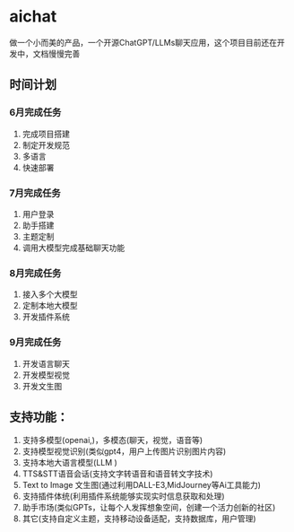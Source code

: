 # aichat
做一个小而美的产品，一个开源ChatGPT/LLMs聊天应用，这个项目目前还在开发中，文档慢慢完善

## 时间计划

### 6月完成任务

1. 完成项目搭建
2. 制定开发规范
4. 多语言
5. 快速部署


### 7月完成任务

1. 用户登录
2. 助手搭建
3. 主题定制
4. 调用大模型完成基础聊天功能

### 8月完成任务

1. 接入多个大模型
2. 定制本地大模型
3. 开发插件系统

### 9月完成任务

1. 开发语言聊天
2. 开发模型视觉
3. 开发文生图


## 支持功能：

1. 支持多模型(openai,)，多模态(聊天，视觉，语音等)
2. 支持模型视觉识别(类似gpt4，用户上传图片识别图片内容)
3. 支持本地大语言模型(LLM )
4. TTS&STT语音会话(支持文字转语音和语音转文字技术)
5. Text to Image 文生图(通过利用DALL-E3,MidJourney等Ai工具能力)
6. 支持插件体统(利用插件系统能够实现实时信息获取和处理)
7. 助手市场(类似GPTs，让每个人发挥想象空间，创建一个活力创新的社区)
8. 其它(支持自定义主题，支持移动设备适配，支持数据库，用户管理)

